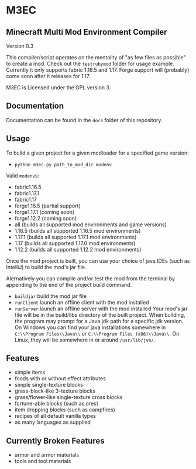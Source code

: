 # M3EC

## Minecraft Multi Mod Environment Compiler
Version 0.3

This compiler/script operates on the mentality of "as few files as possible" to create a mod.
Check out the `testrubymod` folder for usage example.
Currently it only supports fabric 1.16.5 and 1.17. Forge support will (probably) come soon after it releases for 1.17.

M3EC is Licensed under the GPL version 3.


## Documentation
Documentation can be found in the `docs` folder of this repository.


## Usage

To build a given project for a given modloader for a specified game version:
+ `python m3ec.py path_to_mod_dir modenv`

Valid `modenv`s:
+ fabric1.16.5
+ fabric1.17.1
+ fabric1.17
+ forge1.16.5 (partial support)
+ forge1.17.1 (coming soon)
+ forge1.12.2 (coming soon)
+ all (builds all supported mod environments and game versions)
+ 1.16.5 (builds all supported 1.16.5 mod environments)
+ 1.17.1 (builds all supported 1.17.1 mod environments)
+ 1.17 (builds all supported 1.17.0 mod environments)
+ 1.12.2 (builds all supported 1.12.2 mod environments)


Once the mod project is built, you can use your choice of java IDEs (such as IntelliJ) to build the mod's jar file.

Alernatively you can compile and/or test the mod from the terminal by appending to the end of the project build command.
- `buildjar` build the mod jar file
- `runClient` launch an offline client with the mod installed
- `runServer` launch an offline server with the mod installed
Your mod's jar file will be in the build/libs directory of the built project.
When building, the program may prompt for a Java jdk path for a specific jdk version.
On Windows you can find your java installations somewhere in `C:\\Program Files\\Java\\` or `C:\\Program Files (x86)\\Java\\`.
On Linux, they will be somewhere in or around `/usr/lib/jvm/`.


## Features
- simple items
- foods with or without effect attributes
- simple single-texture blocks
- grass-block-like 3-texture blocks
- grass/flower-like single-texture cross blocks
- fortune-able blocks (such as ores)
- item dropping blocks (such as campfires)
- recipes of all default vanilla types
- as many languages as supplied

## Currently Broken Features
- armor and armor materials
- tools and tool materials
